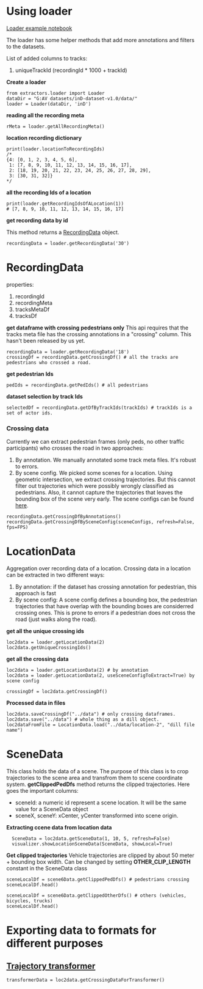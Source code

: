 # Using loader
[Loader example notebook](../src/notebooks/extractor-test.ipynb)

The loader has some helper methods that add more annotations and filters to the datasets. 

List of added columns to tracks:
1. uniqueTrackId (recordingId * 1000 + trackId)

**Create a loader**
```
from extractors.loader import Loader
dataDir = "G:AV datasets/inD-dataset-v1.0/data/"
loader = Loader(dataDir, 'inD')
```

**reading all the recording meta**
```
rMeta = loader.getAllRecordingMeta()
```
**location recording dictionary**
```
print(loader.locationToRecordingIds)
/*
{4: [0, 1, 2, 3, 4, 5, 6],
 1: [7, 8, 9, 10, 11, 12, 13, 14, 15, 16, 17],
 2: [18, 19, 20, 21, 22, 23, 24, 25, 26, 27, 28, 29],
 3: [30, 31, 32]}
*/
```
**all the recording Ids of a location**
```
print(loader.getRecordingIdsOfALocation(1))
# [7, 8, 9, 10, 11, 12, 13, 14, 15, 16, 17]
```
**get recording data by id**

This method returns a [RecordingData](RecordingData.py) object.
```
recordingData = loader.getRecordingData('30')
```

# RecordingData
properties:

1. recordingId
2. recordingMeta
3. tracksMetaDf
4. tracksDf

**get dataframe with crossing pedestrians only**
This api requires that the tracks meta file has the crossing annotations in a "crossing" column. This hasn't been released by us yet.
```
recordingData = loader.getRecordingData('18')
crossingDf = recordingData.getCrossingDf() # all the tracks are pedestrians who crossed a road.

```

**get pedestrian Ids**
```
pedIds = recordingData.getPedIds() # all pedestrians
```

**dataset selection by track Ids**
```
selectedDf = recordingData.getDfByTrackIds(trackIds) # trackIds is a set of actor ids.
```

### Crossing data
Currently we can extract pedestrian frames (only peds, no other traffic participants) who crosses the road in two approaches:
1. By annotation. We manually annotated some track meta files. It's robust to errors.
2. By scene config. We picked some scenes for a location. Using geometric intersection, we extract crossing trajectories. But this cannot filter out trajectories which were possibly wrongly classified as pedestrians. Also, it cannot capture the trajectories that leaves the bounding box of the scene very early. The scene configs can be found [here](../data/scenes/ind.json).
```
recordingData.getCrossingDfByAnnotations() 
recordingData.getCrossingDfBySceneConfig(sceneConfigs, refresh=False, fps=FPS)
```
# LocationData
Aggregation over recording data of a location. Crossing data in a location can be extracted in two different ways:
1. By annotation: if the dataset has crossing annotation for pedestrian, this approach is fast 
2. By scene config: A scene config defines a bounding box, the pedestrian trajectories that have overlap with the bounding boxes are considerred crossing ones. This is prone to errors if a pedestrian does not cross the road (just walks along the road).

**get all the unique crossing ids**
```
loc2data = loader.getLocationData(2)
loc2data.getUniqueCrossingIds()
```

**get all the crossing data**
```
loc2data = loader.getLocationData(2) # by annotation
loc2data = loader.getLocationData(2, useSceneConfigToExtract=True) by scene config

crossingDf = loc2data.getCrossingDf()
```

**Processed data in files**
```
loc2data.saveCrossingDf("../data") # only crossing dataframes. 
loc2data.save("../data") # whole thing as a dill object. 
loc2dataFromFile = LocationData.load("../data/location-2", "dill file name")
```

# SceneData

This class holds the data of a scene. The purpose of this class is to crop trajectories to the scene area and transfrom them to scene coordinate system. **getClippedPedDfs** method returns the clipped trajectories. Here goes the important columns:
- sceneId: a numeric id represent a scene location. It will be the same value for a SceneData object
- sceneX, sceneY: xCenter, yCenter transformed into scene origin.

**Extracting ccene data from location data**
```
  SceneData = loc2data.getSceneData(1, 10, 5, refresh=False)
  visualizer.showLocationSceneData(SceneData, showLocal=True)
```

**Get clipped trajectories**
Vehicle trajectories are clipped by about 50 meter + bounding box width. Can be changed by setting **OTHER_CLIP_LENGTH** constant in the SceneData class
```
sceneLocalDf = scene6Data.getClippedPedDfs() # pedestrians crossing
sceneLocalDf.head()

sceneLocalDf = scene6Data.getClippedOtherDfs() # others (vehicles, bicycles, trucks)
sceneLocalDf.head()
```

# Exporting data to formats for different purposes
## [Trajectory transformer]('https://github.com/FGiuliari/Trajectory-Transformer')

```
transformerData = loc2data.getCrossingDataForTransformer()
```



